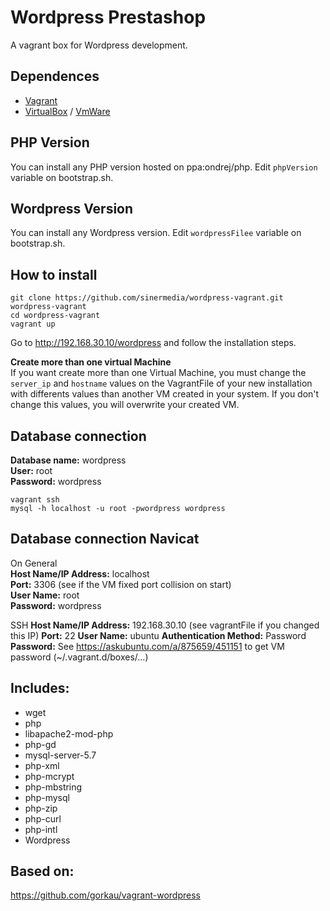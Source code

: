 # Wordpress Prestashop
A vagrant box for Wordpress development.

## Dependences
* [Vagrant](https://www.vagrantup.com/)
* [VirtualBox](https://www.virtualbox.org/) / [VmWare](https://www.vmware.com/es.html)

## PHP Version
You can install any PHP version hosted on ppa:ondrej/php. Edit <code>phpVersion</code> variable on bootstrap.sh.

## Wordpress Version
You can install any Wordpress version. Edit <code>wordpressFilee</code> variable on bootstrap.sh.

## How to install
````
git clone https://github.com/sinermedia/wordpress-vagrant.git wordpress-vagrant
cd wordpress-vagrant
vagrant up
````
Go to http://192.168.30.10/wordpress and follow the installation steps.

**Create more than one virtual Machine**        
If you want create more than one Virtual Machine, you must change the <code>server_ip</code> and <code>hostname</code> values on the VagrantFile of your new installation with differents values than another VM created in your system. If you don't change this values, you will overwrite your created VM. 

## Database connection
**Database name:** wordpress     
**User:** root     
**Password:** wordpress

````
vagrant ssh
mysql -h localhost -u root -pwordpress wordpress
````
## Database connection Navicat
On General     
**Host Name/IP Address:** localhost     
**Port:** 3306 (see if the VM fixed port collision on start)     
**User Name:** root     
**Password:** wordpress

SSH
**Host Name/IP Address:** 192.168.30.10 (see vagrantFile if you changed this IP)
**Port:** 22
**User Name:** ubuntu
**Authentication Method:** Password
**Password:** See https://askubuntu.com/a/875659/451151 to get VM password (~/.vagrant.d/boxes/...)



## Includes: 
* wget 
* php
* libapache2-mod-php
* php-gd
* mysql-server-5.7
* php-xml
* php-mcrypt
* php-mbstring
* php-mysql
* php-zip
* php-curl
* php-intl
* Wordpress

## Based on:
https://github.com/gorkau/vagrant-wordpress
